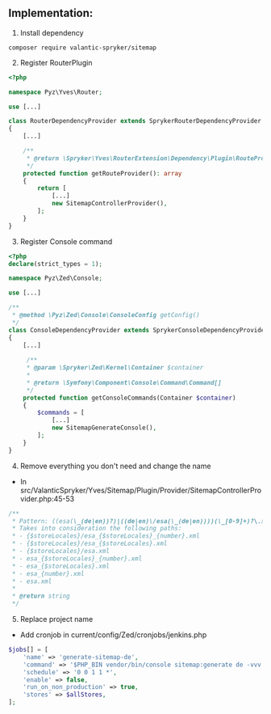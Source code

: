 ## Implementation:

1. Install dependency
```
composer require valantic-spryker/sitemap
```

2. Register RouterPlugin
```php
<?php

namespace Pyz\Yves\Router;

use [...]

class RouterDependencyProvider extends SprykerRouterDependencyProvider
{
    [...]

    /**
     * @return \Spryker\Yves\RouterExtension\Dependency\Plugin\RouteProviderPluginInterface[]
     */
    protected function getRouteProvider(): array
    {
        return [
            [...]
            new SitemapControllerProvider(),
        ];
    }
}
```

3. Register Console command
```php
<?php
declare(strict_types = 1);

namespace Pyz\Zed\Console;

use [...]

/**
 * @method \Pyz\Zed\Console\ConsoleConfig getConfig()
 */
class ConsoleDependencyProvider extends SprykerConsoleDependencyProvider
{
    [...]
    
     /**
     * @param \Spryker\Zed\Kernel\Container $container
     *
     * @return \Symfony\Component\Console\Command\Command[]
     */
    protected function getConsoleCommands(Container $container)
    {
        $commands = [
            [...]
            new SitemapGenerateConsole(),
        ];
    }
}
```

4. Remove everything you don't need and change the name
- In src/ValanticSpryker/Yves/Sitemap/Plugin/Provider/SitemapControllerProvider.php:45-53
```php
/**
 * Pattern: ((esa(\_(de|en))?)|((de|en)\/esa(\_(de|en))))(\_[0-9]+)?\.xml
 * Takes into consideration the following paths:
 * - {$storeLocales}/esa_{$storeLocales}_{number}.xml
 * - {$storeLocales}/esa_{$storeLocales}.xml
 * - {$storeLocales}/esa.xml
 * - esa_{$storeLocales}_{number}.xml
 * - esa_{$storeLocales}.xml
 * - esa_{number}.xml
 * - esa.xml
 *
 * @return string
 */
```

5. Replace project name
- Add cronjob in current/config/Zed/cronjobs/jenkins.php
```php
$jobs[] = [
    'name' => 'generate-sitemap-de',
    'command' => '$PHP_BIN vendor/bin/console sitemap:generate de -vvv',
    'schedule' => '0 0 1 1 *',
    'enable' => false,
    'run_on_non_production' => true,
    'stores' => $allStores,
];
```
